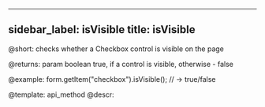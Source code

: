 
---
sidebar_label: isVisible
title: isVisible
---          

@short: checks whether a Checkbox control is visible on the page

@returns:
param   boolean     true, if a control is visible, otherwise - false

@example:
form.getItem("checkbox").isVisible(); // -> true/false


@template: api_method
@descr:



